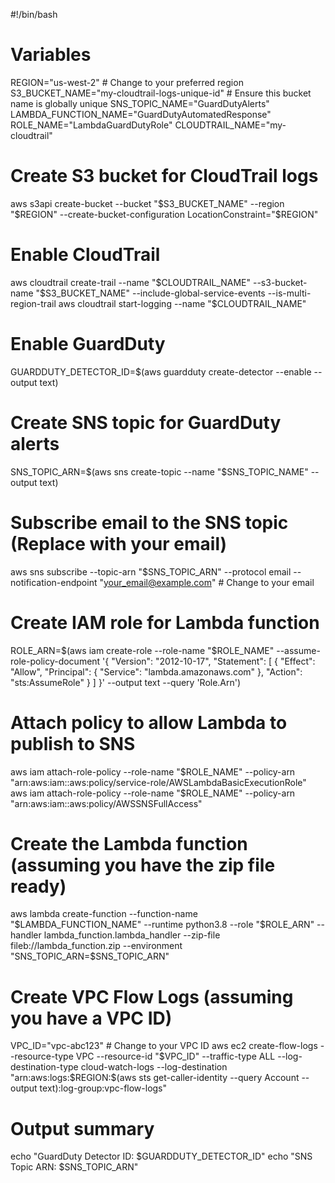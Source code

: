 #!/bin/bash

# Variables
REGION="us-west-2"  # Change to your preferred region
S3_BUCKET_NAME="my-cloudtrail-logs-unique-id"  # Ensure this bucket name is globally unique
SNS_TOPIC_NAME="GuardDutyAlerts"
LAMBDA_FUNCTION_NAME="GuardDutyAutomatedResponse"
ROLE_NAME="LambdaGuardDutyRole"
CLOUDTRAIL_NAME="my-cloudtrail"

# Create S3 bucket for CloudTrail logs
aws s3api create-bucket --bucket "$S3_BUCKET_NAME" --region "$REGION" --create-bucket-configuration LocationConstraint="$REGION"

# Enable CloudTrail
aws cloudtrail create-trail --name "$CLOUDTRAIL_NAME" --s3-bucket-name "$S3_BUCKET_NAME" --include-global-service-events --is-multi-region-trail
aws cloudtrail start-logging --name "$CLOUDTRAIL_NAME"

# Enable GuardDuty
GUARDDUTY_DETECTOR_ID=$(aws guardduty create-detector --enable --output text)

# Create SNS topic for GuardDuty alerts
SNS_TOPIC_ARN=$(aws sns create-topic --name "$SNS_TOPIC_NAME" --output text)

# Subscribe email to the SNS topic (Replace with your email)
aws sns subscribe --topic-arn "$SNS_TOPIC_ARN" --protocol email --notification-endpoint "your_email@example.com"  # Change to your email

# Create IAM role for Lambda function
ROLE_ARN=$(aws iam create-role --role-name "$ROLE_NAME" --assume-role-policy-document '{
  "Version": "2012-10-17",
  "Statement": [
    {
      "Effect": "Allow",
      "Principal": {
        "Service": "lambda.amazonaws.com"
      },
      "Action": "sts:AssumeRole"
    }
  ]
}' --output text --query 'Role.Arn')

# Attach policy to allow Lambda to publish to SNS
aws iam attach-role-policy --role-name "$ROLE_NAME" --policy-arn "arn:aws:iam::aws:policy/service-role/AWSLambdaBasicExecutionRole"
aws iam attach-role-policy --role-name "$ROLE_NAME" --policy-arn "arn:aws:iam::aws:policy/AWSSNSFullAccess"

# Create the Lambda function (assuming you have the zip file ready)
aws lambda create-function --function-name "$LAMBDA_FUNCTION_NAME" --runtime python3.8 --role "$ROLE_ARN" --handler lambda_function.lambda_handler --zip-file fileb://lambda_function.zip --environment "SNS_TOPIC_ARN=$SNS_TOPIC_ARN"

# Create VPC Flow Logs (assuming you have a VPC ID)
VPC_ID="vpc-abc123"  # Change to your VPC ID
aws ec2 create-flow-logs --resource-type VPC --resource-id "$VPC_ID" --traffic-type ALL --log-destination-type cloud-watch-logs --log-destination "arn:aws:logs:$REGION:$(aws sts get-caller-identity --query Account --output text):log-group:vpc-flow-logs"

# Output summary
echo "GuardDuty Detector ID: $GUARDDUTY_DETECTOR_ID"
echo "SNS Topic ARN: $SNS_TOPIC_ARN"